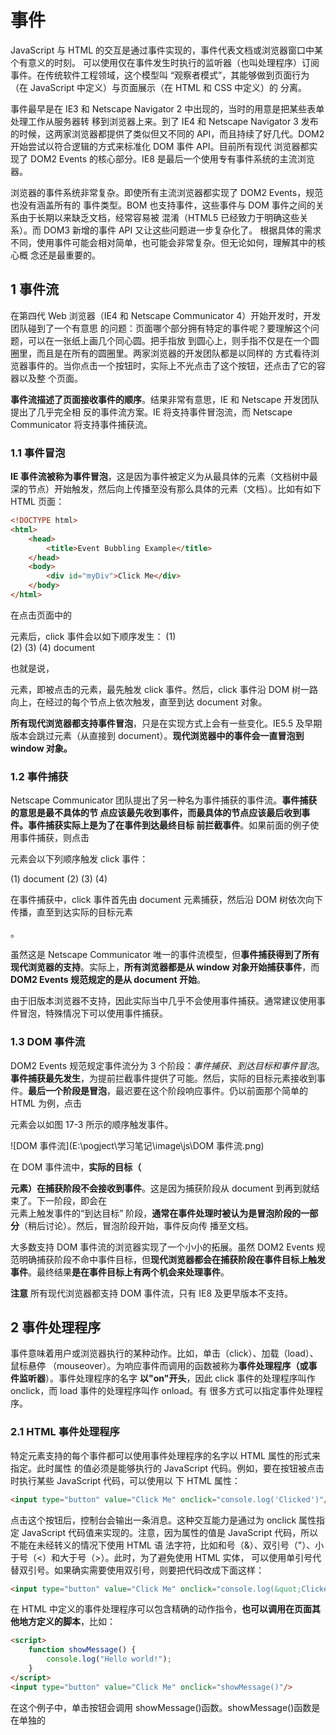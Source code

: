 # 事件

JavaScript 与 HTML 的交互是通过事件实现的，事件代表文档或浏览器窗口中某个有意义的时刻。 可以使用仅在事件发生时执行的监听器（也叫处理程序）订阅事件。在传统软件工程领域，这个模型叫 “观察者模式”，其能够做到页面行为（在 JavaScript 中定义）与页面展示（在 HTML 和 CSS 中定义）的 分离。 

事件最早是在 IE3 和 Netscape Navigator 2 中出现的，当时的用意是把某些表单处理工作从服务器转 移到浏览器上来。到了 IE4 和 Netscape Navigator 3 发布的时候，这两家浏览器都提供了类似但又不同的 API，而且持续了好几代。DOM2 开始尝试以符合逻辑的方式来标准化 DOM 事件 API。目前所有现代 浏览器都实现了 DOM2 Events 的核心部分。IE8 是最后一个使用专有事件系统的主流浏览器。 

浏览器的事件系统非常复杂。即使所有主流浏览器都实现了 DOM2 Events，规范也没有涵盖所有的 事件类型。BOM 也支持事件，这些事件与 DOM 事件之间的关系由于长期以来缺乏文档，经常容易被 混淆（HTML5 已经致力于明确这些关系）。而 DOM3 新增的事件 API 又让这些问题进一步复杂化了。 根据具体的需求不同，使用事件可能会相对简单，也可能会非常复杂。但无论如何，理解其中的核心概 念还是最重要的。

## 1 事件流

在第四代 Web 浏览器（IE4 和 Netscape Communicator 4）开始开发时，开发团队碰到了一个有意思 的问题：页面哪个部分拥有特定的事件呢？要理解这个问题，可以在一张纸上画几个同心圆。把手指放 到圆心上，则手指不仅是在一个圆圈里，而且是在所有的圆圈里。两家浏览器的开发团队都是以同样的 方式看待浏览器事件的。当你点击一个按钮时，实际上不光点击了这个按钮，还点击了它的容器以及整 个页面。 

**事件流描述了页面接收事件的顺序**。结果非常有意思，IE 和 Netscape 开发团队提出了几乎完全相 反的事件流方案。IE 将支持事件冒泡流，而 Netscape Communicator 将支持事件捕获流。

### 1.1 事件冒泡

**IE 事件流被称为事件冒泡**，这是因为事件被定义为从最具体的元素（文档树中最深的节点）开始触发，然后向上传播至没有那么具体的元素（文档）。比如有如下 HTML 页面：

```html
<!DOCTYPE html>
<html>
    <head>
    	<title>Event Bubbling Example</title>
    </head>
    <body>
    	<div id="myDiv">Click Me</div>
    </body>
</html>
```

在点击页面中的<div>元素后，click 事件会以如下顺序发生：
(1) <div>
(2) <body>
(3) <html>
(4) document

也就是说，<div>元素，即被点击的元素，最先触发 click 事件。然后，click 事件沿 DOM 树一路向上，在经过的每个节点上依次触发，直至到达 document 对象。

**所有现代浏览器都支持事件冒泡**，只是在实现方式上会有一些变化。IE5.5 及早期版本会跳过<html>元素（从<body>直接到 document）。**现代浏览器中的事件会一直冒泡到 window 对象。**

### 1.2 事件捕获

Netscape Communicator 团队提出了另一种名为事件捕获的事件流。**事件捕获的意思是最不具体的节 点应该最先收到事件，而最具体的节点应该最后收到事件。**事件捕获实际上**是为了在事件到达最终目标 前拦截事件**。如果前面的例子使用事件捕获，则点击<div>元素会以下列顺序触发 click 事件：

(1) document
(2) <html>
(3) <body>
(4) <div>

在事件捕获中，click 事件首先由 document 元素捕获，然后沿 DOM 树依次向下传播，直至到达实际的目标元素<div>。

虽然这是 Netscape Communicator 唯一的事件流模型，但**事件捕获得到了所有现代浏览器的支持**。实际上，**所有浏览器都是从 window 对象开始捕获事件**，而 **DOM2 Events 规范规定的是从 document 开始**。

由于旧版本浏览器不支持，因此实际当中几乎不会使用事件捕获。通常建议使用事件冒泡，特殊情况下可以使用事件捕获。

### 1.3 DOM 事件流

DOM2 Events 规范规定事件流分为 3 个阶段：*事件捕获、到达目标和事件冒泡*。**事件捕获最先发生**，为提前拦截事件提供了可能。然后，实际的目标元素接收到事件。**最后一个阶段是冒泡**，最迟要在这个阶段响应事件。仍以前面那个简单的 HTML 为例，点击<div>元素会以如图 17-3 所示的顺序触发事件。

![DOM 事件流](E:\pogject\学习笔记\image\js\DOM 事件流.png)

在 DOM 事件流中，**实际的目标（<div>元素）在捕获阶段不会接收到事件**。这是因为捕获阶段从 document 到<html>再到<body>就结束了。下一阶段，即会在<div>元素上触发事件的“到达目标” 阶段，**通常在事件处理时被认为是冒泡阶段的一部分**（稍后讨论）。然后，冒泡阶段开始，事件反向传 播至文档。

大多数支持 DOM 事件流的浏览器实现了一个小小的拓展。虽然 DOM2 Events 规范明确捕获阶段不命中事件目标，但**现代浏览器都会在捕获阶段在事件目标上触发事件**。最终结果**是在事件目标上有两个机会来处理事件**。

**注意** 所有现代浏览器都支持 DOM 事件流，只有 IE8 及更早版本不支持。

## 2 事件处理程序

事件意味着用户或浏览器执行的某种动作。比如，单击（click）、加载（load）、鼠标悬停 （mouseover）。为响应事件而调用的函数被称为**事件处理程序（或事件监听器**）。事件处理程序的名字 **以"on"开头**，因此 click 事件的处理程序叫作 onclick，而 load 事件的处理程序叫作 onload。有 很多方式可以指定事件处理程序。

### 2.1 HTML 事件处理程序

特定元素支持的每个事件都可以使用事件处理程序的名字以 HTML 属性的形式来指定。此时属性 的值必须是能够执行的 JavaScript 代码。例如，要在按钮被点击时执行某些 JavaScript 代码，可以使用以 下 HTML 属性：

```html
<input type="button" value="Click Me" onclick="console.log('Clicked')"/>
```

点击这个按钮后，控制台会输出一条消息。这种交互能力是通过为 onclick 属性指定 JavaScript 代码值来实现的。注意，因为属性的值是 JavaScript 代码，所以不能在未经转义的情况下使用 HTML 语 法字符，比如和号（&）、双引号（"）、小于号（<）和大于号（>）。此时，为了避免使用 HTML 实体， 可以使用单引号代替双引号。如果确实需要使用双引号，则要把代码改成下面这样：

```html
<input type="button" value="Click Me" onclick="console.log(&quot;Clicked&quot;)"/>
```

在 HTML 中定义的事件处理程序可以包含精确的动作指令，**也可以调用在页面其他地方定义的脚本**，比如：

```html
<script>
    function showMessage() {
    	console.log("Hello world!");
    }
</script>
<input type="button" value="Click Me" onclick="showMessage()"/>
```

在这个例子中，单击按钮会调用 showMessage()函数。showMessage()函数是在单独的<script> 元素中定义的，而且也可以在外部文件中定义。**作为事件处理程序执行的代码可以访问全局作用域中的 一切。** 

以这种方式指定的事件处理程序有一些特殊的地方。首先，**会创建一个函数来封装属性的值**。**这个 函数有一个特殊的局部变量 event，其中保存的就是 event 对象**.

```html
<!-- 输出"click" -->
<input type="button" value="Click Me" onclick="console.log(event.type)">
```

有了这个对象，就不用开发者另外定义其他变量，也不用从包装函数的参数列表中去取了。

在这个函数中，**this 值相当于事件的目标元素**，如下面的例子所示：

```html
<!-- 输出"Click Me" -->
<input type="button" value="Click Me" onclick="console.log(this.value)">
```

这个动态创建的包装函数还有一个特别有意思的地方，就是**其作用域链被扩展了**。在这个函数中，**document 和元素自身的成员都可以被当成局部变量来访问**。这是通过使用 with 实现的：

```js
function() {
    with(document) {
        with(this) {
        	// 属性值
        }
    }
}
```

这意味着**事件处理程序可以更方便地访问自己的属性**。下面的代码与前面的示例功能一样：

```js
<!-- 输出"Click Me" -->
<input type="button" value="Click Me" onclick="console.log(value)">
```

**如果这个元素是一个表单输入框，则作用域链中还会包含表单元素**，事件处理程序对应的函数等价于如下这样：

```js
function() {
    with(document) {
        with(this.form) {
            with(this) {
            	// 属性值
            }
        }
    }
}
```

本质上，经过这样的扩展，**事件处理程序的代码就可以不必引用表单元素**，**而直接访问同一表单中的其他成员了**。下面的例子就展示了这种成员访问模式：

```html
<form method="post">
	<input type="text" name="username" value="">
	<input type="button" value="Echo Username" onclick="console.log(username.value)">
</form>
```

点击这个例子中的按钮会显示出文本框中包含的文本。注意，事件处理程序中的代码直接引用了username。

在 HTML 中指定事件处理程序有一些问题。第一个问题是**时机问题**。有可能 HTML 元素已经显示 在页面上，用户都与其交互了，而事件处理程序的代码还无法执行。比如在前面的例子中，如果 showMessage()函数是在页面后面，在按钮中代码的后面定义的，那么当用户在 showMessage()函数 被定义之前点击按钮时，就会发生错误。为此，大多数 HTML 事件处理程序会封装在 try/catch 块中， 以便在这种情况下静默失败，如下面的例子所示：

```html
<input type="button" value="Click Me" onclick="try{showMessage();}catch(ex) {}">
```

这样，如果在 showMessage()函数被定义之前点击了按钮，就不会发生 JavaScript 错误了，这是因为错误在浏览器收到之前已经被拦截了。

另一个问题是**对事件处理程序作用域链的扩展在不同浏览器中可能导致不同的结果**。不同 JavaScript 引擎中标识符解析的规则存在差异，因此访问无限定的对象成员可能导致错误。 

使用 HTML 指定事件处理程序的最后一个问题是 HTML 与 JavaScript 强耦合。**如果需要修改事件处 理程序，则必须在两个地方，即 HTML 和 JavaScript 中，修改代码**。这也是很多开发者不使用 HTML 事件处理程序，而使用 JavaScript 指定事件处理程序的主要原因。

### 2.2 DOM0 事件处理程序

在 JavaScript 中指定事件处理程序的**传统方式**是**把一个函数赋值给（DOM 元素的）一个事件处理程 序属性**。这也是在第四代 Web 浏览器中开始支持的事件处理程序赋值方法，直到现在所有现代浏览器 仍然都支持此方法，主要原因是简单。要使用 JavaScript 指定事件处理程序，必须先取得要操作对象的 引用。

 **每个元素（包括 window 和 document）都有通常小写的事件处理程序属性**，比如 onclick。只要 把这个属性赋值为一个函数即可：

```js
let btn = document.getElementById("myBtn");
btn.onclick = function() {
	console.log("Clicked");
};
```

这里先从文档中取得按钮，然后给它的 onclick 事件处理程序赋值一个函数。注意，前面的代码 在运行之后才会给事件处理程序赋值。因此如果在页面中上面的代码出现在按钮之后，则有可能出现用 户点击按钮没有反应的情况。 

**像这样使用 DOM0 方式为事件处理程序赋值时，所赋函数被视为元素的方法**。因此，事件处理程 序会在元素的作用域中运行，**即 this 等于元素**。下面的例子演示了使用 this 引用元素本身：

```js
let btn = document.getElementById("myBtn");
btn.onclick = function() {
	console.log(this.id); // "myBtn"
};
```

点击按钮，这段代码会显示元素的 ID。这个 ID 是通过 this.id 获取的。不仅仅是 id，**在事件处 理程序里通过 this 可以访问元素的任何属性和方法**。

以这种方式添加事件处理程序是**注册在事件流的 冒泡阶段**的。 

**通过将事件处理程序属性的值设置为 null，可以移除通过 DOM0 方式添加的事件处理程序**，如下 面的例子所示：

```js
btn.onclick = null; // 移除事件处理程序
```

把事件处理程序设置为 null，**再点击按钮就不会执行任何操作了**。

**注意** 如果事件处理程序是在 HTML 中指定的，则 onclick 属性的值是一个包装相应 HTML 事件处理程序属性值的函数。这些事件处理程序也可以通过在 JavaScript 中将相应 属性设置为 null 来移除。

### 2.3 DOM2 事件处理程序

DOM2 Events 为事件处理程序的赋值和移除定义了两个方法：**addEventListener()和 remove- EventListener()**。这两个方法暴露在所有 DOM 节点上，它们接收 3 个参数：**事件名、事件处理函 数和一个布尔值**，true 表示在捕获阶段调用事件处理程序，**false（默认值）表示在冒泡阶段调用事 件处理程序**。

仍以给按钮添加 click 事件处理程序为例，可以这样写：

```js
let btn = document.getElementById("myBtn");
btn.addEventListener("click", () => {
	console.log(this.id);
}, false);
```

以上代码为按钮添加了会在事件冒泡阶段触发的 onclick 事件处理程序（因为最后一个参数值为 false）。与 DOM0 方式类似，这个事件处理程序同样在被附加到的元素的作用域中运行。**使用 DOM2 方式的主要优势是可以为同一个事件添加多个事件处理程序**。来看下面的例子：

```js
let btn = document.getElementById("myBtn");
btn.addEventListener("click", () => {
	console.log(this.id);
}, false);
btn.addEventListener("click", () => {
	console.log("Hello world!");
}, false);
```

这里给按钮添加了两个事件处理程序。**多个事件处理程序以添加顺序来触发**，因此前面的代码会先 打印元素 ID，然后显示消息“Hello world!”。 

通过 addEventListener()添加的事件处理程序**只能使用 removeEventListener()并传入与添 加时同样的参数来移除**。这**意味着使用 addEventListener()添加的匿名函数无法移除**，如下面的例 子所示：

```js
let btn = document.getElementById("myBtn");
btn.addEventListener("click", () => {
	console.log(this.id);
}, false);

// 其他代码
btn.removeEventListener("click", function() { // 没有效果！
	console.log(this.id);
}, false);
```

这个例子通过 addEventListener()添加了一个匿名函数作为事件处理程序。然后，又以看起来 相同的参数调用了 removeEventListener()。但实际上，第二个参数与传给 addEventListener() 的完全不是一回事。**传给 removeEventListener()的事件处理函数必须与传给 addEventListener() 的是同一个**，如下面的例子所示：

```js
let btn = document.getElementById("myBtn");
let handler = function() {
	console.log(this.id);
};

btn.addEventListener("click", handler, false);
// 其他代码
btn.removeEventListener("click", handler, false); // 有效果！
```

这个例子有效，因为调用 addEventListener()和 removeEventListener()时传入的是同一个 函数。 

大多数情况下，**事件处理程序会被添加到事件流的冒泡阶段**，主要原因是跨浏览器兼容性好。把事 件处理程序注册到捕获阶段通常用于在事件到达其指定目标之前拦截事件。**如果不需要拦截，则不要使 用事件捕获**。

### 2.4 IE 事件处理程序

IE 实现了与 DOM 类似的方法，即 **attachEvent()和 detachEvent()**。这两个方法接收两个同样 的参数：事件处理程序的名字和事件处理函数。因为 IE8 及更早版本只支持事件冒泡，所以使**用 attachEvent()添加的事件处理程序会添加到冒泡阶段**。 

要使用 attachEvent()给按钮添加 click 事件处理程序，可以使用以下代码：

```js
var btn = document.getElementById("myBtn");
btn.attachEvent("onclick",function(){
	console.log("Clicked");
});
```

注意，**attachEvent()的第一个参数是"onclick**"，而不是 DOM 的 addEventListener()方法 的"click"。 

在 IE 中使用 attachEvent()与使用 DOM0 方式的主要区别是事件处理程序的作用域。使用 DOM0 方式时，事件处理程序中的 this 值等于目标元素。而使用 attachEvent()时，事件处理程序**是在全 局作用域中运行的**，因此 **this 等于 window**。来看下面使用 attachEvent()的例子：

```js
var btn = document.getElementById("myBtn");
btn.attachEvent("onclick", function() {
	console.log(this === window); // true
});
```

理解这些差异对编写跨浏览器代码是非常重要的。

与使用 addEventListener()一样，使用 attachEvent()方法也可以给一个元素添加多个事件处理程序。比如下面的例子：

```js
var btn = document.getElementById("myBtn");
btn.attachEvent("onclick", function() {
	console.log("Clicked");
});
btn.attachEvent("onclick", function() {
	console.log("Hello world!");
});
```

这里调用了两次 attachEvent()，分别给同一个按钮添加了两个不同的事件处理程序。不过，与 DOM 方法不同，这里的事件处理程序会**以添加它们的顺序反向触发**。换句话说，在点击例子中的按钮 后，控制台中会先打印出"Hello world!"，然后再打印出"Clicked"。 

使用 attachEvent()添加的事件处理程序将使用 detachEvent()来移除，只要提供相同的参数。 与使用 DOM 方法类似，作为事件处理程序添加的匿名函数也无法移除。但**只要传给 detachEvent() 方法相同的函数引用，就可以移除**。下面的例子演示了附加和剥离事件：

```js
var btn = document.getElementById("myBtn");
var handler=function(){
	console.log("Clicked");
}
btn.attachEvent("onclick",handler);
//
btn.detachEvent("onclick",handler);
```

这里先把事件处理程序保存到变量 handler，之后又将其传给 detachEvent()来移除事件处理程序。

### 2.5 跨浏览器事件处理程序

为了以跨浏览器兼容的方式处理事件，很多开发者会选择使用一个 JavaScript 库，**其中抽象了不同 浏览器的差异**。有些开发者也可能会自己编写代码，以便使用最合适的事件处理手段。自己编写跨浏览 器事件处理代码也很简单，主要依赖能力检测。要确保事件处理代码具有最大兼容性，**只需要让代码在 冒泡阶段运行即可**。 

为此，需要先创建一个 **addHandler()方法**。这个方法的任务是根据需要分别使用 DOM0 方式、 DOM2 方式或 IE 方式来添加事件处理程序。这个方法会在 EventUtil 对象（本章示例使用的对象）上 添加一个方法，以实现跨浏览器事件处理。添加的这个 addHandler()方法接收 3 个参数：目标元素、 事件名和事件处理函数。 

有了 addHandler()，还要写一个也接收同样的 3 个参数的 **removeHandler()**。这个方法的任务 是移除之前添加的事件处理程序，不管是通过何种方式添加的，默认为 DOM0 方式。 

以下就是包含这两个方法的 EventUtil 对象：

```js
var EventUtil={
	addHandler:function(element,type,handler){
		if (element.addEventListener) {
			element.addEventListener(type,handler,false);
		}else if(element.attachEvent){
			element.attachEvent("on"+type,handler);
		}else{
			element["on"+type]=handler;
		}
	},
	removeHandler:function(element,type,handler){
		if (element.removeEventListener) {
			element.removeEventListener(type,handler,false);
		}else if(element.detachEvent){
			element.detachEvent("on"+type,handler);
		}else{
			element["on"+type]=null;
		}
	}
};

```

两个方法都是首先检测传入元素上是否存在 DOM2 方式。如果有 DOM2 方式，就使用该方式，传 入事件类型和事件处理函数，以及表示冒泡阶段的第三个参数 false。否则，如果存在 IE 方式，则使 用该方式。注意这时候必须在事件类型前加上"on"，才能保证在 IE8 及更早版本中有效。**最后是使用 DOM0 方式（在现代浏览器中不会到这一步**）。注意使用 DOM0 方式时使用了中括号计算属性名，并将 事件处理程序或 null 赋给了这个属性。 可以像下面这样使用 EventUtil 对象：

```js
var btn = document.getElementById("myBtn");
var handler=function(){
	console.log("Clicked");
}
EventUtil.addHandler(btn,"click",handler);
//其他代码
EventUtil.removeHandler(btn,"onclick",handler);
```

这里的 addHandler()和 removeHandler()方法**并没有解决所有跨浏览器一致性问题**，比如 **IE 的作用域问题、多个事件处理程序执行顺序问题等**。不过，这两个方法已经实现了跨浏览器添加和移除 事件处理程序。另外也要注意，DOM0 只支持给一个事件添加一个处理程序。好在 DOM0 浏览器已经 很少有人使用了，所以影响应该不大。

## 3 事件对象

在 DOM 中发生事件时，所有相关信息都会被收集并存储在一个名为 **event** 的对象中。这个对象包 含了一些基本信息，比如**导致事件的元素、发生的事件类型，以及可能与特定事件相关的任何其他数据**。 例如，鼠标操作导致的事件会生成鼠标位置信息，而键盘操作导致的事件会生成与被按下的键有关的信 息。所有浏览器都支持这个 event 对象，尽管支持方式不同。

### 3.1 DOM 事件对象

在 DOM 合规的浏览器中，**event 对象是传给事件处理程序的唯一参数**。不管以哪种方式（DOM0 或 DOM2）指定事件处理程序，都会传入这个 event 对象。下面的例子展示了在两种方式下都可以使 用事件对象：

```js
var btn = document.getElementById("myBtn");
btn.onclick = function(event) {
	console.log(event.type); // "click"
};
btn.addEventListener("click", (event) => {
	console.log(event.type); // "click"
}, false);
```

这个例子中的两个事件处理程序都会在控制台打出 event.type 属性包含的事件类型。这个属性中 始终包含被触发事件的类型，如"click"（与传给 addEventListener()和 removeEventListener() 方法的事件名一致）。 

在通过 HTML 属性指定的事件处理程序中，同样可以使用变量 event 引用事件对象。下面的例子 中演示了如何使用这个变量：

```js
<input type="button" value="Click Me" onclick="console.log(event.type)">
```

以这种方式提供 event 对象，可以让 HTML 属性中的代码实现与 JavaScript 函数同样的功能。 

如前所述，**事件对象包含与特定事件相关的属性和方法**。*不同的事件生成的事件对象也会包含不同 的属性和方法*。不过，所有事件对象都会包含下表列出的这些公共属性和方法。

![事件对象公共属性和方法](E:\pogject\学习笔记\image\js\事件对象公共属性和方法.png)

#### this、currentTarget 和 target

在事件处理程序内部，**this 对象始终等于 currentTarget 的值**，而 target 只包含事件的实际 目标。**如果事件处理程序直接添加在了意图的目标，则 this、currentTarget 和 target 的值是一样 的**。下面的例子展示了这两个属性都等于 this 的情形：

```js
var btn = document.getElementById("myBtn");
btn.onclick = function(event) {
	console.log(event.currentTarget===this); // true
	console.log(event.target===this);  //true;
};
```

上面的代码检测了 currentTarget 和 target 的值是否等于 this。因为 click 事件的目标是按 钮，所以这 3 个值是相等的。**如果这个事件处理程序是添加到按钮的父节点（如 document.body）上， 那么它们的值就不一样了**。比如下面的例子在 document.body 上添加了单击处理程序：

```js
var btn = document.getElementById("myBtn");
document.body.onclick = function(event) {
	console.log(event.currentTarget===this); // true
	console.log(event.target===this);  //false;
	console.log(event.currentTarget === document.body); // true
	console.log(this === document.body); // true
	console.log(event.target === document.getElementById("myBtn")); // true
};
```

这种情况下点击按钮，this 和 currentTarget 都等于 document.body，这是**因为它是注册事件 处理程序的元素**。**而 target 属性等于按钮本身，这是因为那才是 click 事件真正的目标**。由于按钮 本身并没有注册事件处理程序，因此 click 事件**冒泡**到 document.body，从而触发了在它上面注册的 处理程序。 

#### type 属性

**type 属性在一个处理程序处理多个事件时很有用**。比如下面的处理程序中就使用了 event.type：

```js
var btn = document.getElementById("myBtn");

let handler=function(event){
	switch(event.type){
		case "click":
			console.log("Clicked");
			break;
		case "mouseover":
			event.target.style.backgroundColor="red";
			break;
		case "mouseout":
			event.target.style.backgroundColor="";
			break;
	}
};

btn.onclick=handler;
btn.onmouseover=handler;
btn.onmouseout=handler;
```

在这个例子中，函数 handler 被用于处理 3 种不同的事件：click、mouseover 和 mouseout。 当按钮被点击时，应该在控制台打印一条消息，如前面的例子所示。而把鼠标放到按钮上，会导致按钮 背景变成红色，接着把鼠标从按钮上移开，背景颜色应该又恢复成默认值。**这个函数使用 event.type 属性确定了事件类型，从而可以做出不同的响应。** 

#### preventDefault()方法和cancelable 属性

**preventDefault()方法用于阻止特定事件的默认动作**。比如，链接的默认行为就是在被单击时导 航到 href 属性指定的 URL。如果想阻止这个导航行为，可以在 onclick 事件处理程序中取消，如下 面的例子所示：

```html
<a href="https://www.baidu.com/" id="myLink" target="_blank">preventDefault</a>
<script type="text/javascript">
let link = document.getElementById("myLink");
link.onclick = function(event) {
	event.preventDefault();
};
</script>
```

任何可以通过 preventDefault()取消默认行为的事件，**其事件对象的 cancelable 属性都会设置为 true。**

#### stopPropagation()方法

**stopPropagation()方法用于立即阻止事件流在 DOM 结构中传播，取消后续的事件捕获或冒泡**。 例如，直接添加到按钮的事件处理程序中调用 stopPropagation()，可以阻止 document.body 上注 册的事件处理程序执行。比如：

```js
var btn = document.getElementById("myBtn");
btn.onclick = function(event) {
	console.log("Clicked");
	event.stopPropagation();
};
document.body.onclick = function(event) {
	console.log("Body clicked");
};
```

如果这个例子中不调用stopPropagation()，那么点击按钮就会打印两条消息。但这里由于click 事件不会传播到 document.body，因此 onclick 事件处理程序永远不会执行。 

####  eventPhase 属性

**eventPhase 属性可用于确定事件流当前所处的阶段**。

- 如果事件处理程序在捕获阶段被调用，则 eventPhase 等于 1；

- 如果事件处理程序在目标上被调用，则 eventPhase 等于 2；

- 如果事件处理程序 在冒泡阶段被调用，则 eventPhase 等于 3。

不过要注意的是，**虽然“到达目标”是在冒泡阶段发生的， 但其 eventPhase 仍然等于 2**。下面的例子展示了 eventPhase 在不同阶段的值：

```js
var btn = document.getElementById("myBtn");
btn.onclick = function(event) {
    //接着，会触发按钮本身的事件处理程序（尽管是注册在冒泡阶段）
	console.log(event.eventPhase);  //2
};
document.body.addEventListener("click", (event) => {
    //首先会触发注册在捕获阶段的 document.body 上的事件处理程序
	console.log(event.eventPhase); // 1
}, true);

document.body.onclick = (event) => {
    //最后触发的是注册在冒泡阶段的 document.body 上的事件处理程序
	console.log(event.eventPhase); // 3
};
```

在这个例子中，点击按钮首先会触发注册在捕获阶段的 document.body 上的事件处理程序， 显示 eventPhase 为 1。接着，会触发按钮本身的事件处理程序（尽管是注册在冒泡阶段），此时显 示 eventPhase 等于 2。最后触发的是注册在冒泡阶段的 document.body 上的事件处理程序，显示 eventPhase 为 3。**而当 eventPhase 等于 2 时，this、target 和 currentTarget 三者相等**。

注意 **event 对象只在事件处理程序执行期间存在，一旦执行完毕，就会被销毁**。

### 3.2 IE 事件对象

与 DOM 事件对象不同， **IE 事件对象可以基于事件处理程序被指定的方式以不同方式来访问**。如果事件处理程序是使用 DOM0 方式指定的，则 event 对象只是 window 对象的一个属性，如下所示：

```js
var btn = document.getElementById("myBtn");
btn.onclick = function() {
    let event = window.event;
    console.log(event.type); // "click"
};
```

这里，window.event 中保存着 event 对象，其 event.type 属性保存着事件类型（IE 的这个属 性的值与 DOM 事件对象中一样）。不过，**如果事件处理程序是使用 attachEvent()指定的，则 event 对象会作为唯一的参数传给处理函数**，如下所示：

```js
var btn = document.getElementById("myBtn");
btn.attachEvent("onclick", function(event) {
	console.log(event.type); // "click"
});
```

**使用 attachEvent()时，event 对象仍然是 window 对象的属性**（像 DOM0 方式那样），只是出 于方便也将其作为参数传入。 

**如果是使用 HTML 属性方式指定的事件处理程序，则 event 对象同样可以通过变量 event 访问**（与 DOM 模型一样）。下面是在 HTML 事件属性中使用 event.type 的例子：

```html
<input type="button" value="Click Me" onclick="console.log(event.type)">
```

I**E 事件对象也包含与导致其创建的特定事件相关的属性和方法，其中很多都与相关的 DOM 属性和 方法对应**。与 DOM 事件对象一样，基于触发的事件类型不同，event 对象中包含的属性和方法也不一 样。不过，所有 IE 事件对象都会包含下表所列的公共属性和方法。

| 属性/方法    | 类 型  | 类 型  | 说 明                                                        |
| ------------ | ------ | ------ | ------------------------------------------------------------ |
| cancelBubble | 布尔值 | 读/写  | 默认为 false，设置为 true 可以取消冒泡（与 DOM 的 stopPropagation()方法相同） |
| returnValue  | 布尔值 | 布尔值 | 默认为 true，设置为 false 可以取消事件默认行为 （与 DOM 的 preventDefault()方法相同） |
| srcElement   | 元素   | 只读   | 事件目标（与 DOM 的 target 属性相同）                        |
| type         | 字符串 | 只读   | 触发的事件类型                                               |

#### srcElement 属性

由于事件处理程序的作用域取决于指定它的方式，**因此 this 值并不总是等于事件目标**。为此，**更 好的方式是使用事件对象的 srcElement 属性代替 this**。下面的例子表明，不同事件对象上的 srcElement 属性中保存的都是事件目标：

```js
var btn = document.getElementById("myBtn");
btn.onclick = function() {
	console.log(window.event.srcElement === this); // true
};
btn.attachEvent("onclick", function(event) {
	console.log(event.srcElement === this); // false
});
```

在第一个以 DOM0 方式指定的事件处理程序中，srcElement 属性等于 this，而在第二个事件处 理程序中（运行在全局作用域下），两个值就不相等了。 

#### returnValue 属性

returnValue 属性等价于 DOM 的 preventDefault()方法，都是用于取消给定事件默认的行为。 **只不过在这里要把 returnValue 设置为 false 才是阻止默认动作**。下面是一个设置该属性的例子：

```js
var link = document.getElementById("myLink");
link.onclick = function() {
	window.event.returnValue = false;
};
```

在这个例子中，returnValue 在 onclick 事件处理程序中被设置为 false，阻止了链接的默认行 为。

#### cancelBubble 属性

与 DOM 不同，没有办法通过 JavaScript 确定事件是否可以被取消。 **cancelBubble 属性与 DOM stopPropagation()方法用途一样，都可以阻止事件冒泡**。因为 IE8 及更早版本不支持捕获阶段，所以只会取消冒泡。stopPropagation()则既取消捕获也取消冒泡。下 面是一个取消冒泡的例子：

```js
var btn = document.getElementById("myBtn");
btn.onclick = function() {
	console.log("Clicked");
	window.event.cancelBubble = true;
};
document.body.onclick = function() {
	console.log("Body clicked");
};
```

通过在按钮的 onclick 事件处理程序中将 cancelBubble 设置为 true，可以阻止事件冒泡到document.body，也就阻止了调用注册在它上面的事件处理程序。于是，点击按钮只会输出一条消息

### 3.3 跨浏览器事件对象

虽然 DOM 和 IE 的事件对象并不相同，但它们有足够的相似性可以实现跨浏览器方案。**DOM 事件对象中包含 IE 事件对象的所有信息和能力，只是形式不同。这些共性可让两种事件模型之间的映射成 为可能**。本章前面的 EventUtil 对象可以像下面这样再添加一些方法：

```js
var EventUtil={
    addHandler:function(element,type,handler){
        if (element.addEventListener) {
            element.addEventListener(type,handler,false);
        }else if(element.attachEvent){
            element.attachEvent("on"+type,handler);
        }else{

            element["on"+type]=handler;
        }
    },
    removeHandler:function(element,type,handler){
        if (element.removeEventListener) {
            element.removeEventListener(type,handler,false);
        }else if(element.detachEvent){
            element.detachEvent("on"+type,handler);
        }else{

            element["on"+type]=null;
        }
    },
    getEvent:function(event){
    	return event ? event : window.event;
    },
    getTarget:function(event){
    	return event.target || event.srcElement;
    },
    preventDefault:function(event){
    	if (event.preventDefault) {
    		event.preventDefault();
    	}else{
    		event.returnValue=false;
    	}
    },
    stopPropagation:function(event){
    	if (event.stopPropagation) {
    		event.stopPropagation();
    	}else{
    		event.cancelBubble=true;
    	}
    }
};
```

这里一共给 EventUtil 增加了 4 个新方法。**首先是 getEvent()**，其返回对 event 对象的引用。 IE 中事件对象的位置不同，而使用这个方法可以不用管事件处理程序是如何指定的，都可以获取到 event 对象。**使用这个方法的前提是，事件处理程序必须接收 event 对象，并把它传给这个方法**。下 面是使用 EventUtil 中这个方法统一获取 event 对象的一个例子：

```js
var btn = document.getElementById("myBtn");
btn.onclick = function(event) {
	event = EventUtil.getEvent(event);
};
```

在 DOM 合规的浏览器中，event 对象会直接传入并返回。而在 IE 中，event 对象可能并没有被 定义（因为使用了 attachEvent()），因此返回 window.event。这样就可以确保无论使用什么浏览器， 都可以获取到事件对象。 

**第二个方法是 getTarget()，其返回事件目标**。在这个方法中，首先检测 event 对象是否存在 target 属性。如果存在就返回这个值；否则，就返回 event.srcElement 属性。下面是使用这个方 法的示例：

```js
btn.onclick = function(event) {
	event = EventUtil.getEvent(event);
    
	let target = EventUtil.getTarget(event);
	console.log(target);
};

```

**第三个方法是 preventDefault()，其用于阻止事件的默认行为**。在传入的 event 对象上，如果 有 preventDefault()方法，就调用这个方法；否则，就将 event.returnValue 设置为 false。下 面是使用这个方法的例子：

```js
let link = document.getElementById("myLink");
link.onclick = function(event) {
	console.log("preventDefault");
	event = EventUtil.getEvent(event);
	EventUtil.preventDefault(event);
};
```

以上代码能在所有主流浏览器中阻止单击链接后跳转到其他页面。这里首先通过 EventUtil. getEvent()获取事件对象，然后又把它传给了 EventUtil.preventDefault()以阻止默认行为。 

**第四个方法 stopPropagation()以类似的方式运行**。同样先检测用于停止事件流的 DOM 方法， 如果没有再使用 cancelBubble 属性。下面是使用这个通用 stopPropagation()方法的示例：

```js
var btn = document.getElementById("myBtn");
btn.onclick = function(event) {

	console.log("Clicked");

	event = EventUtil.getEvent(event);

	let target = EventUtil.getTarget(event);
	console.log(target);

	EventUtil.stopPropagation(event);
};

document.body.onclick = function(event) {
	console.log("Body clicked");
};
```

同样，先通过 EventUtil.getEvent()获取事件对象，然后又把它传给了 EventUtil.stop Propagation()。不过，这个方法在浏览器上可能会停止事件冒泡，也可能会既停止事件冒泡也停止 事件捕获。

```html
<!DOCTYPE html>
<html>
<head>
	<meta charset="utf-8">
	<title>test js</title>
</head>
<body>

	<input type="button" value="Click Me" id="myBtn"><br>
	<a href="https://www.baidu.com/" id="myLink" target="_blank">preventDefault</a>
<script type="text/javascript">
var EventUtil={
    addHandler:function(element,type,handler){
        if (element.addEventListener) {
            element.addEventListener(type,handler,false);
        }else if(element.attachEvent){
            element.attachEvent("on"+type,handler);
        }else{

            element["on"+type]=handler;
        }
    },
    removeHandler:function(element,type,handler){
        if (element.removeEventListener) {
            element.removeEventListener(type,handler,false);
        }else if(element.detachEvent){
            element.detachEvent("on"+type,handler);
        }else{

            element["on"+type]=null;
        }
    },
    getEvent:function(event){
    	return event ? event : window.event;
    },
    getTarget:function(event){
    	return event.target || event.srcElement;
    },
    preventDefault:function(event){
    	if (event.preventDefault) {
    		event.preventDefault();
    	}else{
    		event.returnValue=false;
    	}
    },
    stopPropagation:function(event){
    	if (event.stopPropagation) {
    		event.stopPropagation();
    	}else{
    		event.cancelBubble=true;
    	}
    }
};

var btn = document.getElementById("myBtn");
btn.onclick = function(event) {

	console.log("Clicked");

	event = EventUtil.getEvent(event);

	let target = EventUtil.getTarget(event);
	console.log(target);

	EventUtil.stopPropagation(event);
};

document.body.onclick = function(event) {
	console.log("Body clicked");
};

let link = document.getElementById("myLink");
link.onclick = function(event) {
	console.log("preventDefault");
	event = EventUtil.getEvent(event);
	EventUtil.preventDefault(event);
};

</script>

</body>
</html>
```

## 4 事件类型

Web 浏览器中可以发生很多种事件。如前所述，所发生事件的类型决定了事件对象中会保存什么信息。DOM3 Events 定义了如下事件类型。
- 用户界面事件（UIEvent）：涉及与 BOM 交互的通用浏览器事件。
- 焦点事件（FocusEvent）：在元素获得和失去焦点时触发。
- 鼠标事件（MouseEvent）：使用鼠标在页面上执行某些操作时触发。
- 滚轮事件（WheelEvent）：使用鼠标滚轮（或类似设备）时触发。
- 输入事件（InputEvent）：向文档中输入文本时触发。
- 键盘事件（KeyboardEvent）：使用键盘在页面上执行某些操作时触发。
- 合成事件（CompositionEvent）：在使用某种 IME（Input Method Editor，输入法编辑器）输入字符时触发。

除了这些事件类型之外，HTML5 还定义了另一组事件，而浏览器通常在 DOM 和 BOM 上实现专有事 件。这些专有事件基本上都是根据开发者需求而不是按照规范增加的，因此不同浏览器的实现可能不同。 

DOM3 Events 在 DOM2 Events 基础上重新定义了事件，并增加了新的事件类型。所有主流浏览器 都支持 DOM2 Events 和 DOM3 Events。

### 4.1 用户界面事件

用户界面事件或 UI 事件不一定跟用户操作有关。这类事件在 DOM 规范出现之前就已经以某种形 式存在了，保留它们是为了向后兼容。UI 事件主要有以下几种。 
- DOMActivate：元素被用户通过鼠标或键盘操作激活时触发（比 click 或 keydown 更通用）。 这个事件在 DOM3 Events 中**已经废弃**。因为浏览器实现之间存在差异，所以不要使用它。 
- **load**：**在 window 上当页面加载完成后触发**，在窗套（<frameset>）上当所有窗格（<frame>） 都加载完成后触发，在<img>元素上当图片加载完成后触发，在<object>元素上当相应对象加 载完成后触发。 
- **unload**：**在 window 上当页面完全卸载后触发**，在窗套上当所有窗格都卸载完成后触发，在 <object>元素上当相应对象卸载完成后触发。 
- **abort**：在<object>元素上当相应对象**加载完成前被用户提前终止下载时**触发。 
- **error**：在 window 上当 JavaScript 报错时触发，在<img>元素上当无法加载指定图片时触发， 在<object>元素上当无法加载相应对象时触发，在窗套上当一个或多个窗格无法完成加载时 触发。 
- **select**：在文本框（<input>或 textarea）上当用户选择了一个或多个字符时触发。 
- **resize**：在 window 或窗格上当窗口或窗格被缩放时触发。 
- **scroll**：当用户滚动包含滚动条的元素时在元素上触发。<body>元素包含已加载页面的滚动条。 

大多数 HTML 事件与 window 对象和表单控件有关。 

除了 DOMActivate，这些事件在 DOM2 Events 中都被归为 HTML Events（DOMActivate 在 DOM2 中仍旧是 UI 事件）。

#### load 事件

**load 事件可能是 JavaScript 中最常用的事件。**在 window 对象上，load 事件会在整个页面（包括 所有外部资源如图片、JavaScript 文件和 CSS 文件）加载完成后触发。可以通过两种方式指定 load 事 件处理程序。第一种是 JavaScript 方式，如下所示：

```js
window.addEventListener("load",(event)=>{
	console.log("loaded!");
});
```

这是使用 addEventListener()方法来指定事件处理程序。与其他事件一样，事件处理程序会接 收到一个 event 对象。**这个 event 对象并没有提供关于这种类型事件的额外信息**，虽然在 DOM 合规 的浏览器中，event.target 会被设置为 document，但在 IE8 之前的版本中，不会设置这个对象的 srcElement 属性。

**第二种指定 load 事件处理程序的方式是向<body>元素添加 onload 属性**，如下所示：

```html
<!DOCTYPE html>
<html>
    <head>
    	<title>Load Event Example</title>
    </head>
    <body onload="console.log('Loaded!')">
    </body>
</html>
```

**一般来说，任何在 window 上发生的事件，都可以通过给<body>元素上对应的属性赋值来指定**， **这是因为 HTML 中没有 window 元素**。这实际上是为了保证向后兼容的一个策略，但在所有浏览器中都 能得到很好的支持。**实际开发中要尽量使用 JavaScript 方式。** 

注意 根据 DOM2 Events，**load 事件应该在 document** 而非 window 上**触发**。可是为了 向后兼容，所有浏览器都在 window 上实现了 load 事件。 

**图片上也会触发 load 事件**，包括 DOM中的图片和非 DOM中的图片。可以在 HTML中直接给<img> 元素的 onload 属性指定事件处理程序，比如：

```html
<img src="bg2.jpg" onload="console.log('Image loaded.')">
```

这个例子会在图片加载完成后输出一条消息。同样，使用 JavaScript 也可以为图片指定事件处理程序：

```js
let image = document.getElementById("myImage");
image.addEventListener("load", (event) => {
	console.log(event.target.src);  //file:///E:/pogject/js/bg2.jpg
});
```

这里使用 JavaScript 为图片指定了 load 事件处理程序。处理程序会接收到 event 对象，虽然这个 对象上没有多少有用的信息。这个事件的目标是<img>元素，因此可以直接从 event.target.src 属 性中取得图片地址并打印出来。 

在通过 JavaScript 创建新<img>元素时，也可以给这个元素指定一个在加载完成后执行的事件处理 程序。**在这里，关键是要在赋值 src 属性前指定事件处理程序**，如下所示：

```js
window.addEventListener("load", () => {
	let image = document.createElement("img");
	image.addEventListener("load", (event) => {
		console.log(event.target.src);
	});
	document.body.appendChild(image);
	image.src = "bg2.jpg";
});
```

这个例子首先为 window 指定了一个 load 事件处理程序。因为示例涉及向 DOM 中添加新元素， 所以必须确保页面已经加载完成。**如果在页面加载完成之前操作 document.body，则会导致错误**。然 后，代码创建了一个新的<img>元素，并为这个元素设置了 load 事件处理程序。最后，才把这个元素 添加到文档中并指定了其 src 属性。

**注意，下载图片并不一定要把<img>元素添加到文档，只要给它设 置了 src 属性就会立即开始下载。** 

同样的技术也适用于 DOM0 的 Image 对象。在 DOM 出现之前，客户端都使用 Image 对象预先加 载图片。可以像使用前面（通过 createElement()方法创建）的<img>元素一样使用 Image 对象，只 是不能把后者添加到 DOM 树。下面的例子**使用新 Image 对象实现了图片预加载**：

```js
window.addEventListener("load", () => {
	let image = new Image();
	image.addEventListener("load", (event) => {
		console.log("Image loaded!");
		console.log(event.target.src);
	});
	image.src = "bg2.jpg";
});
```

这里调用 Image 构造函数创建了一个新图片，并给它设置了事件处理程序。**有些浏览器会把 Image 对象实现为<img>元素**，但并非所有浏览器都如此。所以最好把它们看成是两个东西。 

注意 在 IE8 及早期版本中，如果图片没有添加到 DOM 文档中，则 load 事件发生时不 会生成 event 对象。对未被添加到文档中的<img>元素以及 Image 对象来说都是这样。 IE9 修复了这个问题。 

还有一些元素也以非标准的方式支持 load 事件。**<script>元素会在 JavaScript 文件加载完成后触 发 load 事件，从而可以动态检测**。**与图片不同，要下载 JavaScript 文件必须同时指定 src 属性并把 <script>元素添加到文档中**。因此指定事件处理程序和指定 src 属性的顺序在这里并不重要。下面的 代码展示了如何给动态创建的<script>元素指定事件处理程序：

```js
window.addEventListener("load", () => {
	let script=document.createElement("script");
	script.addEventListener("load",(event)=>{
		console.log("loaded");
	});
	script.src="jscode.js";
	document.body.appendChild(script);
});
```

**这里 event 对象的 target 属性在大多数浏览器中是<script>节点**。IE8及更早版本不支持<script> 元素触发 load 事件。 

**IE 和 Opera 支持<link>元素触发 load 事件，因而支持动态检测样式表是否加载完成**。下面的代码 展示了如何设置这样的事件处理程序：

```js
window.addEventListener("load", () => {
	let link = document.createElement("link");
	link.type = "text/css";
	link.rel= "stylesheet";
	link.addEventListener("load", (event) => {
		console.log("css loaded");
	});
	link.href = "example.css";
document.getElementsByTagName("head")[0].appendChild(link);
});
```

**与<script>节点一样，在指定 href 属性并把<link>节点添加到文档之前不会下载样式表**。

#### unload 事件

与 load 事件相对的是 unload 事件，**unload 事件会在文档卸载完成后触发**。unload 事件一般是 在从一个页面导航到另一个页面时触发，**最常用于清理引用，以避免内存泄漏**。与 load 事件类似， unload 事件处理程序也有两种指定方式。第一种是 JavaScript 方式，如下所示：

```js
window.addEventListener("unload", (event) => {
	console.log("Unloaded!");
});
```

**这个事件生成的 event 对象在 DOM 合规的浏览器中只有 target 属性（值为 document）**。IE8 及更早版本在这个事件上不提供 srcElement 属性。 

第二种方式与 load 事件类似，就是给<body>元素添加 onunload 属性：

```html
<!DOCTYPE html>
<html>
    <head>
        <title>Unload Event Example</title>
    </head>
    <body onunload="console.log('Unloaded!')">
    </body>
</html>
```

无论使用何种方式，都要注意事件处理程序中的代码。**因为 unload 事件是在页面卸载完成后触发的，所以不能使用页面加载后才有的对象**。此时要访问 DOM 或修改页面外观都会导致错误。

注意 根据 DOM2 Events，**unload 事件应该在<body>**而非 window 上**触发**。可是为了向后兼容，所有浏览器都在 window 上实现了 unload 事件。

#### resize 事件

**当浏览器窗口被缩放到新高度或宽度时，会触发 resize 事件**。这个事件在 window 上触发，因此 可以通过 JavaScript 在 window 上或者为<body>元素添加 onresize 属性来指定事件处理程序。优先使 用 JavaScript 方式：

```js
window.addEventListener("resize", (event) => {
	console.log("Resized!");
});
```

**类似于其他在 window 上发生的事件，此时会生成 event 对象**，且这个对象的 target 属性**在 DOM 合规的浏览器中是 documen**t。而 IE8 及更早版本中并没有提供可用的属性。 

不同浏览器在决定何时触发 resize 事件上存在重要差异。IE、Safari、Chrome 和 Opera 会在窗口 缩放超过 1 像素时触发 resize 事件，然后随着用户缩放浏览器窗口不断触发。Firefox 早期版本则只在 用户停止缩放浏览器窗口时触发 resize 事件。**无论如何，都应该避免在这个事件处理程序中执行过多 计算**。否则可能由于执行过于频繁而导致浏览器响应明确变慢。 

**注意 浏览器窗口在最大化和最小化时也会触发 resize 事件**。

#### scroll 事件

**虽然 scroll 事件发生在 window 上**，但**实际上反映的是页面中相应元素的变化**。在混杂模式下， 可以通过<body>元素检测 scrollLeft 和 scrollTop 属性的变化。而在标准模式下，这些变化在除 早期版的 Safari 之外的所有浏览器中都发生在<html>元素上（早期版的 Safari 在<body>上跟踪滚动位 置）。下面的代码演示了如何处理这些差异：

```js
window.addEventListener("scroll", (event) => {
	if (document.compatMode == "CSS1Compat") {
		console.log(document.documentElement.scrollTop);
	} else {
		console.log(document.body.scrollTop);
	}
});
```

以上事件处理程序会在页面滚动时**输出垂直方向上滚动的距离**，而且适用于不同渲染模式。因为 Safari 3.1 之前不支持 document.compatMode，所以早期版本会走第二个分支。 

**类似于 resize，scroll 事件也会随着文档滚动而重复触发**，**因此最好保持事件处理程序的代码 尽可能简单**。

### 4.2 焦点事件

焦点事件在页面元素获得或失去焦点时触发。这些事件可以与 document.hasFocus()和 document.activeElement 一起为开发者提供用户在页面中导航的信息。焦点事件有以下 6 种。

- **blur**：当元素失去焦点时触发。**这个事件不冒泡**，所有浏览器都支持。
- DOMFocusIn：当元素获得焦点时触发。这个事件**是 focus 的冒泡版**。Opera 唯一支持这个事件的主流浏览器。DOM3 Events 废弃了 DOMFocusIn，推荐 focusin。
- DOMFocusOut：当元素失去焦点时触发。这个事件是 **blur 的通用版**。Opera 是唯一支持这个事件的主流浏览器。DOM3 Events 废弃了 DOMFocusOut，推荐 focusout。
- **focus**：当元素获得焦点时触发。这个事件**不冒泡**，所有浏览器都支持。
- **focusin**：当元素获得焦点时触发。这个事件是 **focus 的冒泡版**。
- **focusout**：当元素失去焦点时触发。这个事件是 **blur 的通用版**。

焦点事件中的两个主要事件是 focus 和 blur，这两个事件在 JavaScript 早期就得到了浏览器支持。 它们最大的问题是不冒泡。这导致 IE后来又增加了 focusin 和 focusout，Opera又增加了 DOMFocusIn 和 DOMFocusOut。**IE 新增的这两个事件已经被 DOM3 Events 标准化**。 

当焦点从页面中的一个元素移到另一个元素上时，会依次发生如下事件。

(1) focuscout 在失去焦点的元素上触发。
(2) focusin 在获得焦点的元素上触发。
(3) blur 在失去焦点的元素上触发。
(4) DOMFocusOut 在失去焦点的元素上触发。
(5) focus 在获得焦点的元素上触发。
(6) DOMFocusIn 在获得焦点的元素上触发。

其中，blur、DOMFocusOut 和 focusout 的事件目标是**失去焦点的元素**，而 focus、DOMFocusIn和 focusin 的事件目标是**获得焦点的元素**。

### 4.3 鼠标和滚轮事件

鼠标事件是 Web 开发中最常用的一组事件，这是因为鼠标是用户的主要定位设备。DOM3 Events定义了 9 种鼠标事件。

- click：在用户单击鼠标主键（通常是左键）或按键盘回车键时触发。这主要是基于无障碍的考 虑，让键盘和鼠标都可以触发 onclick 事件处理程序。 
- dblclick：在用户双击鼠标主键（通常是左键）时触发。这个事件不是在 DOM2 Events 中定义 的，但得到了很好的支持，DOM3 Events 将其进行了标准化。 
- mousedown：在用户按下任意鼠标键时触发。这个事件不能通过键盘触发。 
- mouseenter：在用户把鼠标光标从元素外部移到元素内部时触发。这个事件**不冒泡**，也不会在 光标经过后代元素时触发。mouseenter 事件不是在 DOM2 Events 中定义的，而是 DOM3 Events 中新增的事件。 
- mouseleave：在用户把鼠标光标从元素内部移到元素外部时触发。这个事件**不冒泡**，也不会在 光标经过后代元素时触发。mouseleave 事件不是在 DOM2 Events 中定义的，而是 DOM3 Events 中新增的事件。 
- mousemove：在鼠标光标在元素上移动时反复触发。这个事件不能通过键盘触发。 
- mouseout：在用户把鼠标光标从一个元素移到另一个元素上时触发。移到的元素可以是原始元 素的外部元素，也可以是原始元素的子元素。这个事件不能通过键盘触发。 
- mouseover：在用户把鼠标光标从元素外部移到元素内部时触发。这个事件不能通过键盘触发。 
- mouseup：在用户释放鼠标键时触发。这个事件不能通过键盘触发。

页面中的所有元素都支持鼠标事件。**除了 mouseenter 和 mouseleave，所有鼠标事件都会冒泡**，都可以被取消，而这会影响浏览器的默认行为。

**由于事件之间存在关系，因此取消鼠标事件的默认行为也会影响其他事件**。

比如，click 事件触发的前提是 mousedown 事件触发后，紧接着又在同一个元素上触发了 mouseup 事件。如果 mousedown 和 mouseup 中的任意一个事件被取消，那么 click 事件就不会触发。类似地， 两次连续的 click 事件会导致 dblclick 事件触发。只要有任何逻辑阻止了这两个 click 事件发生（比 如取消其中一个 click 事件或者取消 mousedown 或 mouseup 事件中的任一个），dblclick 事件就不 会发生。这 4 个事件永远会按照如下顺序触发：

(1) mousedown
(2) mouseup
(3) click
(4) mousedown
(5) mouseup
(6) click
(7) dblclick

**click 和 dblclick 在触发前都依赖其他事件触发**，**mousedown 和 mouseup 则不会受其他事件影响**。

IE8 及更早版本的实现中有个问题，这会导致双击事件跳过第二次 mousedown 和 click 事件。相应的顺序变成了：

(1) mousedown
(2) mouseup
(3) click
(4) mouseup
(5) dblclick

鼠标事件在 DOM3 Events 中对应的类型是"MouseEvent"，而不是"MouseEvents"。

鼠标事件还有一个名为滚轮事件的子类别。滚轮事件只有一个事件 mousewheel，反映的是鼠标滚轮或带滚轮的类似设备上滚轮的交互。

#### 客户端坐标

鼠标事件都是在浏览器视口中的某个位置上发生的。**这些信息被保存在 event 对象的 clientX 和clientY 属性中。**这两个属性表示事件发生时鼠标光标在视口中的坐标，所有浏览器都支持。

可以通过下面的方式获取鼠标事件的客户端坐标：

```js
	let div=document.getElementById("myDiv");
	div.addEventListener("click",(event)=>{
		console.log(` Client coordinates: ${event.clientX}, ${event.clientY}`);
	});
```

这个例子为<div>元素指定了一个 onclick 事件处理程序。当元素被点击时，会显示事件发生时 鼠标光标在**客户端视口**中的坐标。**注意客户端坐标不考虑页面滚动，因此这两个值并不代表鼠标在页面 上的位置。**

#### 页面坐标

**客户端坐标**是事件发生时鼠标光标在客户端视口中的坐标，而**页面坐标**是事件发生时鼠标光标在页 面上的坐标，通过 event 对象的 pageX 和 pageY 可以获取。这两个属性表示鼠标光标在页面上的位置， 因此反映的是光标到页面而非视口左边与上边的距离。

可以像下面这样取得鼠标事件的页面坐标：

```js
	let div=document.getElementById("myDiv");
	div.addEventListener("click",(event)=>{
		console.log(` Client coordinates: ${event.clientX}, ${event.clientY}`);
		console.log(`Page coordinates: ${event.pageX}, ${event.pageY}`);
	});
```

**在页面没有滚动时**，**pageX 和 pageY 与 clientX 和 clientY 的值相同**。

IE8 及更早版本没有在 event 对象上暴露页面坐标。不过，**可以通过客户端坐标和滚动信息计算出 来**。滚动信息可以从 document.body（混杂模式）或 document.documentElement（标准模式）的 scrollLeft 和 scrollTop 属性获取。计算过程如下所示：

```js
	let div=document.getElementById("myDiv");
	div.addEventListener("click",(event)=>{
		let pageX=event.pageX,pageY=event.pageY;
		if (pageX===undefined) {
			pageX=event.clientX+(document.body.scrollLeft || document.documentElement.scrollLeft);
		}
		if (pageY===undefined) {
			pageY=event.clientY+(document.body.scrollTop || document.documentElement.scrollTop);
		}
		console.log(`Client coordinates: ${event.clientX}, ${event.clientY}`);
		console.log(`Page coordinates: ${pageX}, ${pageY}`);
	});

```

#### 屏幕坐标

鼠标事件不仅是在浏览器窗口中发生的，也是在整个屏幕上发生的。可以通过 event 对象的**screenX 和 screenY 属性获取鼠标光标在屏幕上的坐标**。

可以像下面这样获取鼠标事件的屏幕坐标：

```js
	let div=document.getElementById("myDiv");
	div.addEventListener("click",(event)=>{
		console.log(` Client coordinates: ${event.clientX}, ${event.clientY}`);
		console.log(`Page coordinates: ${event.pageX}, ${event.pageY}`);
		console.log(`Screen coordinates: ${event.screenX}, ${event.screenY}`);
	});
```

与前面的例子类似，这段代码也为<div>元素指定了 onclick 事件处理程序。当元素被点击时，会通过控制台打印出事件的屏幕坐标。

#### 修饰键

虽然鼠标事件主要是通过鼠标触发的，但有时候要确定用户想实现的操作，还要考虑键盘按键的状 态。键盘上的**修饰键** Shift、Ctrl、Alt 和 Meta 经常用于修改鼠标事件的行为。**DOM 规定了 4 个属性来表 示这几个修饰键的状态：shiftKey、ctrlKey、altKey 和 metaKey。**这几属性会在各自对应的**修饰 键被按下时包含布尔值 true**，没有被按下时包含 **false**。在鼠标事件发生的，可以通过这几个属性来 检测修饰键是否被按下。来看下面的例子，其中在 click 事件发生时检测了每个修饰键的状态：

```js
	let div=document.getElementById("myDiv");
	div.addEventListener("click",(event)=>{
		let keys=new Array();
		if (event.shiftKey) {
			keys.push("shift");
		}
		if (event.ctrlKey) {
			keys.push("ctrl");
		}
		if (event.altKey) {
			keys.push("alt");
		}
		if (event.metaKey) {
			keys.push("meta");
		}
		console.log("keys: "+keys.join(","));
		//console.log(event);
		let {ctrlKey,altKey,shiftKey,metaKey}=event;  //解构
						console.log("ctrlKey:"+ctrlKey+",altKey:"+altKey+",shiftKey:"+shiftKey+",metaKey:"+metaKey);
        
	});

```

在这个例子中，onclick 事件处理程序检查了不同修饰键的状态。keys 数组中包含了在事件发生 时被按下的修饰键的名称。每个对应属性为 true 的修饰键的名称都会添加到 keys 中。最后，事件处 理程序会输出所有键的名称。

**注意 现代浏览器支持所有这 4 个修饰键**。IE8 及更早版本不支持 metaKey 属性。

#### 相关元素

对 mouseover 和 mouseout 事件而言，还存在与事件相关的其他元素。这两个事件都涉及从一个 元素的边界之内把光标移到另一个元素的边界之内。**对 mouseover 事件来说，事件的主要目标是获得 光标的元素，相关元素是失去光标的元素**。类似地，**对 mouseout 事件来说，事件的主要目标是失去光 标的元素，而相关元素是获得光标的元素。**来看下面的例子：

```html
<body>
	<div id="myDiv"></div>
    
	<input type="button" value="Click Me" id="myBtn"><br>
	<a href="https://www.baidu.com/" id="myLink" target="_blank">preventDefault</a>
<script type="text/javascript">
	let div=document.getElementById("myDiv");
	div.addEventListener("click",(event)=>{
		
	});
</script>
</body>
```

这个页面中只包含一个<div>元素。如果光标开始在<div>元素上，然后从它上面移出，则<div> 元素上会触发 mouseout 事件，**相关元素为<body>元素**。与此同时，<body>元素上会触发 mouseover 事件，相关元素是<div>元素。 

DOM 通过 event 对象的 **relatedTarget 属性**提供了相关元素的信息。**这个属性只有在 mouseover 和 mouseout 事件发生时才包含值，其他所有事件的这个属性的值都是 null。**IE8 及更早版本不支持 relatedTarget 属性，但提供了其他的可以访问到相关元素的属性。在 mouseover 事件触发时，IE 会提供 **fromElement 属性**，其中包含相关元素。而在 mouseout 事件触发时，IE 会提供 **toElement 属性**，其中包含相关元素。（IE9 支持所有这些属性。）因此，可以在 EventUtil 中增加一个通用的获 取相关属性的方法：

```js
var EventUtil={
    addHandler:function(element,type,handler){
        if (element.addEventListener) {
            element.addEventListener(type,handler,false);
        }else if(element.attachEvent){
            element.attachEvent("on"+type,handler);
        }else{

            element["on"+type]=handler;
        }
    },
    removeHandler:function(element,type,handler){
        if (element.removeEventListener) {
            element.removeEventListener(type,handler,false);
        }else if(element.detachEvent){
            element.detachEvent("on"+type,handler);
        }else{

            element["on"+type]=null;
        }
    },
    getEvent:function(event){
        return event ? event : window.event;
    },
    getTarget:function(event){
        return event.target || event.srcElement;
    },
    preventDefault:function(event){
        if (event.preventDefault) {
            event.preventDefault();
        }else{
            event.returnValue=false;
        }
    },
    stopPropagation:function(event){
        if (event.stopPropagation) {
            event.stopPropagation();
        }else{
            event.cancelBubble=true;
        }
    },
    getRelatedTarget:function(event){
        if (event.relatedTarget) {
            return event.relatedTarget;
        }else if(event.toElement){
            return event.toElement;
        }else if(event.fromElement){
            return event.fromElement;
        }else{
            return null;
        }
    }
};
```

与前面介绍的其他跨浏览器方法一样，这个方法同样使用特性检测来确定要返回哪个值。可以像下面这样使用 EventUtil.getRelatedTarget()方法：

```js
	let div=document.getElementById("myDiv");
	div.addEventListener("mouseout",(event)=>{
		let target=event.target;
		let relatedTarget=EventUtil.getRelatedTarget(event);
		console.log(`Moused out of ${target.tagName} to ${relatedTarget.tagName}`);
	});
```

这个例子在<div>元素上注册了 mouseout 事件处理程序。**当事件触发时，就会打印出一条消息说明鼠标从哪个元素移出，移到了哪个元素上。**

#### 鼠标按键

只有在元素上单击鼠标主键（或按下键盘上的回车键）时 click 事件才会触发，因此按键信息并 不是必需的。**对 mousedown 和 mouseup 事件**来说，event 对象上会有一个 **button 属性**，表示按下或 释放的是哪个按键。DOM 为这个 button 属性定义了 3 个值：**0 表示鼠标主键、1 表示鼠标中键（通常 也是滚轮键）、2 表示鼠标副键**。按照惯例，鼠标主键通常是左边的按键，副键通常是右边的按键。

IE8 及更早版本也提供了 button 属性，但这个属性的值与前面说的完全不同：

- 0，表示没有按下任何键；
- 1，表示按下鼠标主键；
- 2，表示按下鼠标副键；
- 3，表示同时按下鼠标主键、副键；
- 4，表示按下鼠标中键；
- 5，表示同时按下鼠标主键和中键；
- 6，表示同时按下鼠标副键和中键；
- 7，表示同时按下 3 个键。

很显然，DOM 定义的 button 属性比 IE 这一套更简单也更有用，毕竟同时按多个鼠标键的情况很 少见。为此，**实践中基本上都以 DOM 的 button 属性为准，**这是因为除 IE8 及更早版本外的所有主流 浏览器都原生支持。主、中、副键的定义非常明确，而 IE 定义的其他情形都可以翻译为按下其中某个 键，而且优先翻译为主键。比如，IE 返回 5 或 7 时，就会对应到 DOM 的 0。

#### 额外事件信息

DOM2 Events 规范在 event 对象上提供了 **detail 属性**，以给出关于事件的更多信息。**对鼠标事 件来说，detail 包含一个数值，表示在给定位置上发生了多少次单击。**单击相当于在同一个像素上发 生一次 mousedown 紧跟一次 mouseup。**detail 的值从 1 开始，每次单击会加 1**。如果鼠标在 mousedown 和 mouseup 之间移动了，**则 detail 会重置为 0。**

IE 还为每个鼠标事件提供了以下额外信息：

- altLeft，布尔值，表示是否按下了左 Alt 键（如果 altLeft 是 true，那么 altKey 也是 true）；
- ctrlLeft，布尔值，表示是否按下了左 Ctrl 键（如果 ctrlLeft 是 true，那么 ctrlKey 也是true）；
- offsetX，光标相对于目标元素边界的 x 坐标；
- offsetY，光标相对于目标元素边界的 y 坐标；
- shiftLeft，布尔值，表示是否按下了左 Shift 键（如果 shiftLeft 是 true，那么 shiftKey也是 true）。

这些属性的作用有限，这是因为只有 IE 支持。而且，它们提供的信息要么没必要，要么可以通过其他方式计算。

#### mousewheel 事件

IE6 首先实现了 mousewheel 事件。之后，Opera、Chrome 和 Safari 也跟着实现了。mousewheel 事件会在用户使用鼠标滚轮时触发，包括在垂直方向上任意滚动。这个事件会在任何元素上触发，并（在 IE8 中）冒泡到 document 和（在所有现代浏览器中）window。**mousewheel 事件**的 event 对象包含 鼠标事件的所有标准信息，此外还有一个名为 wheelDelta 的新属性。**当鼠标滚轮向前滚动时， wheelDelta 每次都是+120；而当鼠标滚轮向后滚动时，wheelDelta 每次都是–120。**

可以为页面上的任何元素或文档添加 onmousewheel 事件处理程序，以处理所有鼠标滚轮交互，比如：

```js
	let div=document.getElementById("myDiv");
	div.addEventListener("mousewheel",(event)=>{
		console.log(event.wheelDelta);  //120  -120
	});
```

这个例子简单地显示了鼠标滚轮事件触发时 wheelDelta 的值。**多数情况下只需知道滚轮滚动的方向，而这通过 wheelDelta 值的符号就可以知道。**

**注意** HTML5 也增加了 mousewheel 事件，以反映大多数浏览器对它的支持。

#### 触摸屏设备

iOS 和 Android 等触摸屏设备的实现大相径庭，因为触摸屏通常不支持鼠标操作。在为触摸屏设备开发时，要记住以下事项。

- 不支持 dblclick 事件。双击浏览器窗口可以放大，但没有办法覆盖这个行为。 
- 单指点触屏幕上的可点击元素会触发 mousemove 事件。如果操作会导致内容变化，则不会再触 发其他事件。如果屏幕上没有变化，则会相继触发 mousedown、mouseup 和 click 事件。点 触不可点击的元素不会触发事件。可点击元素是指点击时有默认动作的元素（如链接）或指定 了 onclick 事件处理程序的元素。 
- mousemove 事件也会触发 mouseover 和 mouseout 事件。 
- 双指点触屏幕并滑动导致页面滚动时会触发 mousewheel 和 scroll 事件。

#### 无障碍问题

如果 Web 应用或网站必须考虑残障人士，特别是使用屏幕阅读器的用户，那么必须小心使用鼠标 事件。如前所述，按回车键可以触发 click 事件，但其他鼠标事件不能通过键盘触发。因此，**建议不 要使用 click 事件之外的其他鼠标事件向用户提示功能或触发代码执行，**这是因为其他鼠标事件会严 格妨碍盲人或视障用户使用。以下是几条使用鼠标事件时应该遵循的无障碍建议。

- **使用 click 事件执行代码**。有人认为，当使用 onmousedown 执行代码时，应用程序会运行得 更快。对视力正常用户来说确实如此。但在屏幕阅读器上，这样会导致代码无法执行，这是因 为屏幕阅读器无法触发 mousedown 事件。
- **不要使用 mouseover 向用户显示新选项**。同样，原因是屏幕阅读器无法触发 mousedown 事件。 如果必须要通过这种方式显示新选项，那么可以考虑显示相同信息的键盘快捷键。 
- **不要使用 dblclick 执行重要的操作**，这是因为键盘不能触发这个事件。

遵循这些简单的建议可以极大提升 Web 应用或网站对残障人士的无障碍性。

### 4.4 键盘与输入事件

键盘事件是用户操作键盘时触发的。DOM2 Events 最初定义了键盘事件，但该规范在最终发布前删 除了相应内容。因此，键盘事件很大程度上是基于原始的 DOM0 实现的。

DOM3 Events 为键盘事件提供了一个首先在 IE9 中完全实现的规范。其他浏览器也开始实现该规范，但仍然存在很多遗留的实现。

键盘事件包含 3 个事件：

- keydown，用户按下键盘上某个键时触发，而且持续按住会重复触发。 
- keypress，**用户按下键盘上某个键并产生字符时触发**，而且持续按住会重复触发。Esc 键也会 触发这个事件。DOM3 Events 废弃了 keypress 事件，**而推荐 textInput 事件**。 
- keyup，用户释放键盘上某个键时触发。

虽然所有元素都支持这些事件，但当用户在文本框中输入内容时最容易看到。

**输入事件只有一个，即 textInput**。这个事件是对 keypress 事件的扩展，用于在文本显示给用户之前更方便地**截获文本输入**。textInput 会**在文本被插入到文本框之前触发**。

当用户按下键盘上的某个**字符键**时，**首先会触发 keydown 事件，然后触发 keypress 事件，最后 触发 keyup 事件**。注意，这里 keydown 和 keypress 事件会在文本框出现变化之前触发，**而 keyup 事件会在文本框出现变化之后触发**。如果一个字符键被按住不放，keydown 和 keypress 就会重复触 发，直到这个键被释放。 

对于**非字符键**，在键盘上按一下这个键，会先触发 keydown 事件，然后触发 keyup 事件。如果按 住某个非字符键不放，则会重复触发 keydown 事件，直到这个键被释放，此时会触发 keyup 事件。

注意 键盘事件支持与鼠标事件相同的修饰键。shiftKey、ctrlKey、altKey 和 metaKey 属性在键盘事件中都是可用的。IE8 及更早版本不支持 metaKey 属性。

#### 键码

对于 keydown 和 keyup 事件，**event 对象的 keyCode 属性中会保存一个键码，对应键盘上特定 的一个键。对于字母和数字键，keyCode 的值与小写字母和数字的 ASCII 编码一致。**比如数字 7 键的 keyCode 为 55，而字母 A 键的 keyCode 为 65，而且跟是否按了 Shift 键无关。DOM 和 IE 的 event 对 象都支持 keyCode 属性。下面这个例子展示了如何使用 keyCode 属性：

```html
	<input type="text" id="myText"><br>
<script type="text/javascript">

	let textbox = document.getElementById("myText");
	textbox.addEventListener("keyup",(event)=>{
		console.log(event.keyCode);  //
	});

</script>
```

这个例子在 keyup 事件触发时直接显示出 event 对象的 keyCode 属性值。

#### 字符编码

在 keypress 事件发生时，意味着按键会影响屏幕上显示的文本。**对插入或移除字符的键，所有浏 览器都会触发 keypress 事件，其他键则取决于浏览器**。因为 DOM3 Events 规范才刚刚开始实现，所 以不同浏览器之间的实现存在显著差异。

浏览器在 event 对象上支持 **charCode 属性**，**只有发生 keypress 事件时这个属性才会被设置值，包含的是按键字符对应的 ASCII 编码。**通常，charCode 属性的值是 0，在 keypress 事件发生时则是 对应按键的键码。IE8 及更早版本和 Opera 使用 keyCode 传达字符的 ASCII 编码。要以跨浏览器方式获 取字符编码，**首先要检查 charCode 属性是否有值，如果没有再使用 keyCode，**如下所示：

```javascript
var EventUtil = {
// 其他代码
getCharCode: function(event) {
    if (typeof event.charCode == "number") {
    	return event.charCode;
    } else {
    	return event.keyCode;
    }
},
// 其他代码
};
```

这个方法检测 charCode 属性是否为数值（在不支持的浏览器中是 undefined）。如果是数值，则返回。否则，返回 keyCode 值。可以像下面这样使用：

```js
let textbox = document.getElementById("myText");
textbox.addEventListener("keypress", (event) => {
	console.log(EventUtil.getCharCode(event));
});
```

**一旦有了字母编码，就可以使用 String.fromCharCode()方法将其转换为实际的字符**了。

#### DOM3 的变化

尽管所有浏览器都实现了某种形式的键盘事件，DOM3 Events 还是做了一些修改。比如，DOM3 Events 规范并未规定 charCode 属性，而是定义了 key 和 char 两个新属性。 

其中，**key 属性用于替代 keyCode，且包含字符串**。在按下字符键时，key 的值等于文本字符（如 “k”或“M”）；在按下非字符键时，key 的值是键名（如“Shift”或“ArrowDown”）。**char 属性在按 下字符键时与 key 类似，在按下非字符键时为 null。** 

IE 支持 key 属性但不支持 char 属性。Safari 和 Chrome 支持 keyIdentifier 属性，在按下非字 符键时返回与 key 一样的值（如“Shift”）。对于字符键，keyIdentifier 返回以“U+0000”形式表示 Unicode 值的字符串形式的字符编码。

```js

	let textbox = document.getElementById("myText");
	textbox.addEventListener("keypress",(event)=>{
		let identifier=event.key || event.keyIdentifier;
		if (identifier) {
			console.log(identifier);
		}

		console.log(`key:${event.key},char:${event.char},keyCode:${event.keyCode},keyIdentifier:${event.keyIdentifier}`);
	});

```

由于缺乏跨浏览器支持，因此**不建议使用 key、keyIdentifier、和 char。**

DOM3 Events 也支持一个名为 **location 的属性**，该属性是一个数值，表示是在哪里按的键。可能 的值为：0 是默认键，1 是左边（如左边的 Alt 键），2 是右边（如右边的 Shift 键），3 是数字键盘，4 是 移动设备（即虚拟键盘），5 是游戏手柄（如任天堂 Wii 控制器）。IE9 支持这些属性。Safari 和 Chrome 支持一个等价的 **keyLocation 属性**，但由于实现有问题，这个属性值始终为 0，除非是数字键盘（此时值为 3），值永远不会是 1、2、4、5。

```js
	let textbox = document.getElementById("myText");
	textbox.addEventListener("keypress",(event)=>{
		let loc = event.location || event.keyLocation;
		if (loc) {
			console.log(loc);
		}
	});
```

与 key 属性类似，location 属性也没有得到广泛支持，因此不建议在跨浏览器开发时使用。

最后一个变化是给 event 对象增加了 **getModifierState()方法**。这个方法接收一个参数，一个 等于 Shift、Control、Alt、AltGraph 或 Meta 的字符串，表示要检测的修饰键。**如果给定的修饰 键处于激活状态（键被按住），则方法返回 true，否则返回 false**：

```javascript
	let textbox = document.getElementById("myText");
	textbox.addEventListener("keypress",(event)=>{
		if (event.getModifierState) {
			console.log(event.getModifierState("Shift"));
		}
	});
```

当然，event 对象已经通过 shiftKey、altKey、ctrlKey 和 metaKey 属性暴露了这些信息。

#### textInput 事件

DOM3 Events 规范增加了一个名为 textInput 的事件，其在字符被输入到可编辑区域时触发。作 为对 keypress 的替代，textInput 事件的行为有些不一样。一个区别是 keypress 会在任何可以获 得焦点的元素上触发，**而 textInput 只在可编辑区域上触发**。另一个区别是 **textInput 只在有新字 符被插入时才会触发**，而 keypress 对任何可能影响文本的键都会触发（包括退格键）。 

因为 textInput 事件主要关注字符，所以在 event 对象上提供了一个 **data 属性**，包含要插入的 字符（不是字符编码）。**data 的值始终是要被插入的字符**，因此如果在按 S 键时没有按 Shift 键，data 的值就是"s"，但在按 S 键时同时按 Shift 键，data 的值则是"S"。

textInput 事件可以这样来用：

```js
	let textbox = document.getElementById("myText");
	textbox.addEventListener("textInput", (event) => {
		console.log(event.data);
	});
```

这个例子会实时把输入文本框的文本通过日志打印出来。

event 对象上还有一个名为 **inputMethod 的属性**，该属性表示向控件中输入文本的手段。可能的值如下：

- 0，表示浏览器不能确定是什么输入手段；
- 1，表示键盘；
- 2，表示粘贴；
- 3，表示拖放操作；
- 4，表示 IME；
- 5，表示表单选项；
- 6，表示手写（如使用手写笔）；
- 7，表示语音；
- 8，表示组合方式；
- 9，表示脚本。

使用这些属性，可以确定用户是如何将文本输入到控件中的，从而可以辅助验证。

#### 设备上的键盘事件

### 4.5 合成事件

